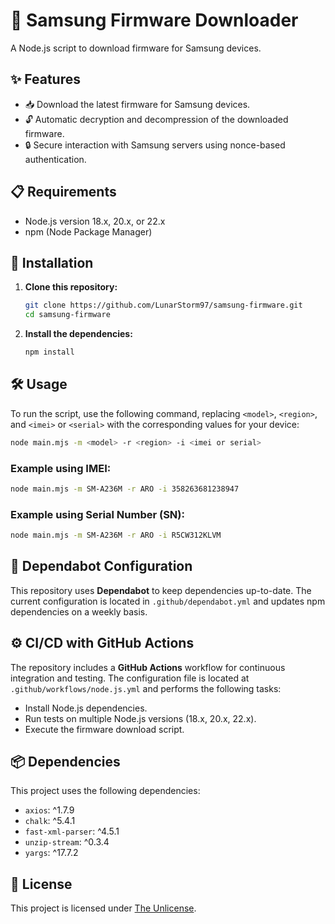 # 📱 Samsung Firmware Downloader

A Node.js script to download firmware for Samsung devices.

## ✨ Features

- 📥 Download the latest firmware for Samsung devices.
- 🔓 Automatic decryption and decompression of the downloaded firmware.
- 🔒 Secure interaction with Samsung servers using nonce-based authentication.

## 📋 Requirements

- Node.js version 18.x, 20.x, or 22.x
- npm (Node Package Manager)

## 🚀 Installation

1. **Clone this repository:**

    ```bash
    git clone https://github.com/LunarStorm97/samsung-firmware.git
    cd samsung-firmware
    ```

2. **Install the dependencies:**

    ```bash
    npm install
    ```

## 🛠️ Usage

To run the script, use the following command, replacing `<model>`, `<region>`, and `<imei>` or `<serial>` with the corresponding values for your device:

```bash
node main.mjs -m <model> -r <region> -i <imei or serial>
```

### Example using IMEI:

```bash
node main.mjs -m SM-A236M -r ARO -i 358263681238947
```

### Example using Serial Number (SN):

```bash
node main.mjs -m SM-A236M -r ARO -i R5CW312KLVM
```

## 🤖 Dependabot Configuration

This repository uses **Dependabot** to keep dependencies up-to-date. The current configuration is located in `.github/dependabot.yml` and updates npm dependencies on a weekly basis.

## ⚙️ CI/CD with GitHub Actions

The repository includes a **GitHub Actions** workflow for continuous integration and testing. The configuration file is located at `.github/workflows/node.js.yml` and performs the following tasks:

- Install Node.js dependencies.
- Run tests on multiple Node.js versions (18.x, 20.x, 22.x).
- Execute the firmware download script.

## 📦 Dependencies

This project uses the following dependencies:

- `axios`: ^1.7.9
- `chalk`: ^5.4.1
- `fast-xml-parser`: ^4.5.1
- `unzip-stream`: ^0.3.4
- `yargs`: ^17.7.2

## 📜 License

This project is licensed under [The Unlicense](https://unlicense.org).
